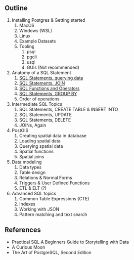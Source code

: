 ## Outline

1. Installing Postgres & Getting started
   1. MacOS
   2. Windows (WSL)
   3. Linux
   4. Example Datasets
   5. Tooling
      1. psql
      2. pgcli
      3. usql
      4. GUIs (Not recommended)
2. Anatomy of a SQL Statement
   1. [SQL Statements, querying data](src/sql-statements-querying-data.md)
   2. [SQL Statements, JOIN](src/sql-statements-joins.md)
   3. [SQL Functions and Operators](src/sql-functions-and-operators.md)
   4. [SQL Statements, GROUP BY](src/sql-statements-group-by.md)
   5. Order of operations
3. Intermediate SQL Topics
   1. SQL Statements, CREATE TABLE & INSERT INTO
   2. SQL Statements, UPDATE
   3. SQL Statements, DELETE
   4. JOINs, Again
8. PostGIS
   1. Creating spatial data in database
   2.  Loading spatial data
   3.  Querying spatial data
   4.  Spatial functions
   5.  Spatial joins
9.  Data modeling
    1.  Data types
    2.  Table design
    3.  Relations & Normal Forms
    4.  Triggers & User Defined Functions
    5.  ETL & ELT (?)
10. Advanced SQL topics
    1.  Common Table Expressions (CTE)
    2.  Indexes
    3.  Working with JSON
    4.  Pattern matching and text search

## References

* Practical SQL A Beginners Guide to Storytelling with Data
* A Curious Moon
* The Art of PostgreSQL, Second Edition